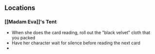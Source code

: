 ## Locations 
### [[Madam Eva]]'s Tent
- When she does the card reading, roll out the "black velvet" cloth that you packed
- Have her character wait for silence before reading the next card
- 
